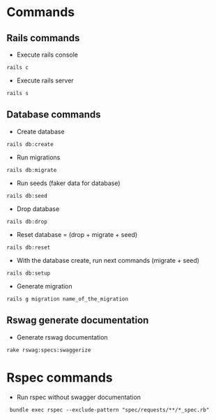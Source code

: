 # Commands

## Rails commands

- Execute rails console

`rails c`

- Execute rails server

`rails s`

## Database commands

- Create database

`rails db:create`

- Run migrations

`rails db:migrate`

- Run seeds (faker data for database)

`rails db:seed`

- Drop database

`rails db:drop`

- Reset database = (drop + migrate + seed)

`rails db:reset`

- With the database create, run next commands (migrate + seed)

`rails db:setup`

- Generate migration

`rails g migration name_of_the_migration`

## Rswag generate documentation

- Generate rswag documentation

`rake rswag:specs:swaggerize`

# Rspec commands

- Run rspec without swagger documentation

` bundle exec rspec --exclude-pattern "spec/requests/**/*_spec.rb"`
